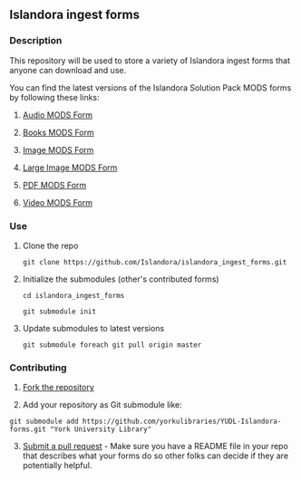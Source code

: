 ## Islandora ingest forms

### Description

This repository will be used to store a variety of Islandora ingest forms that anyone can download and use.

You can find the latest versions of the Islandora Solution Pack MODS forms by following these links:

1. [Audio MODS Form](https://github.com/Islandora/islandora_solution_pack_audio/blob/6.x/xml/mods_audio.xml)

2. [Books MODS Form](https://github.com/Islandora/islandora_solution_pack_book/blob/6.x/xml/mods_book.xml)

3. [Image MODS Form](https://github.com/Islandora/islandora_solution_pack_image/blob/6.x/xml/mods_image.xml)

4. [Large Image MODS Form](https://github.com/Islandora/islandora_solution_pack_large_image/blob/6.x/xml/mods_large_image.xml)

5. [PDF MODS Form](https://github.com/Islandora/islandora_solution_pack_pdf/blob/6.x/xml/mods_pdf.xml)

6. [Video MODS Form](https://github.com/Islandora/islandora_solution_pack_video/blob/6.x/install_files/MODS_VIDEO_FORM.xml)

### Use

1. Clone the repo

    `git clone https://github.com/Islandora/islandora_ingest_forms.git`

2. Initialize the submodules (other's contributed forms)

    `cd islandora_ingest_forms`

    `git submodule init`

3. Update submodules to latest versions

   `git submodule foreach git pull origin master`

### Contributing

1. [Fork the repository](https://help.github.com/articles/fork-a-repo)

2. Add your repository as Git submodule like:

`git submodule add https://github.com/yorkulibraries/YUDL-Islandora-forms.git "York University Library"`
 
3. [Submit a pull request](https://help.github.com/articles/creating-a-pull-request) - Make sure you have a README file in your repo that describes what your forms do so other folks can decide if they are potentially helpful.
